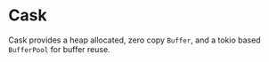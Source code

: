 # Cask

Cask provides a heap allocated, zero copy `Buffer`, and a tokio based `BufferPool` for buffer reuse. 
